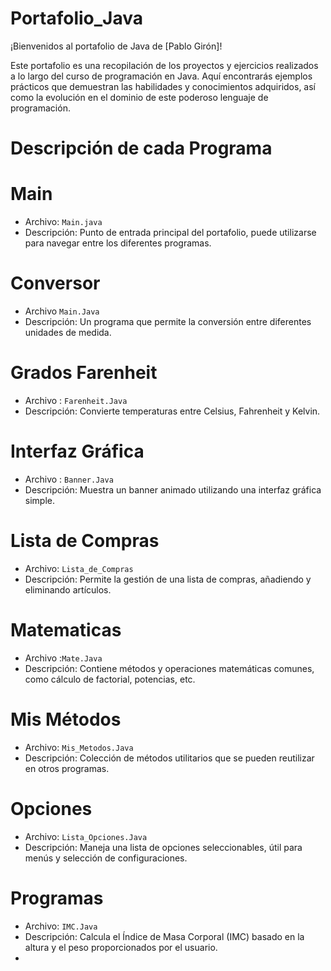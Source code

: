 # Portafolio_Java
¡Bienvenidos al portafolio de Java de [Pablo Girón]!

Este portafolio es una recopilación de los proyectos y ejercicios realizados a lo largo del curso de programación en Java. Aquí encontrarás ejemplos prácticos que demuestran las habilidades y conocimientos adquiridos, así como la evolución en el dominio de este poderoso lenguaje de programación.

# Descripción de cada Programa 

# Main 
* Archivo: `Main.java`
* Descripción: Punto de entrada principal del portafolio, puede utilizarse para navegar entre los diferentes programas.

# Conversor
* Archivo `Main.Java`
* Descripción: Un programa que permite la conversión entre diferentes unidades de medida.

# Grados Farenheit
* Archivo : `Farenheit.Java`
* Descripción: Convierte temperaturas entre Celsius, Fahrenheit y Kelvin.

# Interfaz Gráfica 
* Archivo : `Banner.Java`
* Descripción: Muestra un banner animado utilizando una interfaz gráfica simple.

# Lista de Compras 
* Archivo: `Lista_de_Compras`
* Descripción: Permite la gestión de una lista de compras, añadiendo y eliminando artículos.

# Matematicas
* Archivo :`Mate.Java`
* Descripción: Contiene métodos y operaciones matemáticas comunes, como cálculo de factorial, potencias, etc.

# Mis Métodos
* Archivo: `Mis_Metodos.Java`
* Descripción: Colección de métodos utilitarios que se pueden reutilizar en otros programas.
 
# Opciones 
* Archivo: `Lista_Opciones.Java`
* Descripción: Maneja una lista de opciones seleccionables, útil para menús y selección de configuraciones.

# Programas 
* Archivo: `IMC.Java`
* Descripción: Calcula el Índice de Masa Corporal (IMC) basado en la altura y el peso proporcionados por el usuario.
* 